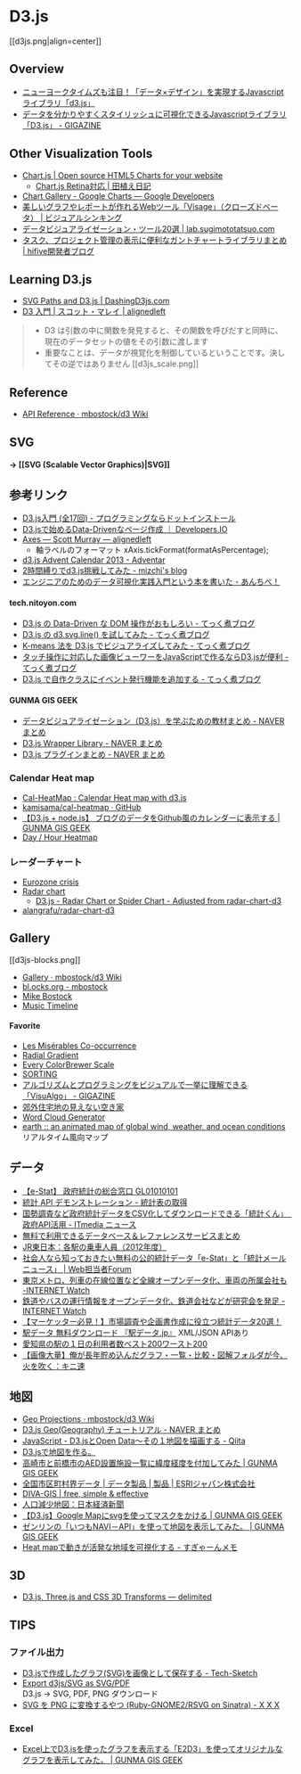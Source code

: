 # D3.js

[[d3js.png|align=center]]

## Overview
- [ニューヨークタイムズも注目！「データ×デザイン」を実現するJavascriptライブラリ「d3.js」](http://blog.btrax.com/jp/2013/01/17/data-design-d3/)
- [データを分かりやすくスタイリッシュに可視化できるJavascriptライブラリ「D3.js」 - GIGAZINE](http://gigazine.net/news/20130121-data-design-d3js/)

## Other Visualization Tools
- [Chart.js | Open source HTML5 Charts for your website](http://www.chartjs.org/)
    - [Chart.js Retina対応 | 田植え日記](http://syon.github.io/2014/08/13/)
- [Chart Gallery - Google Charts — Google Developers](https://developers.google.com/chart/interactive/docs/gallery?hl=ja)
- [美しいグラフやレポートが作れるWebツール「Visage」（クローズドベータ） | ビジュアルシンキング](http://www.visualthinking.jp/archives/18612)
- [データビジュアライゼーション・ツール20選 | lab.sugimototatsuo.com](http://lab.sugimototatsuo.com/2013/08/top-20-data-visualisation-tools/)
- [タスク、プロジェクト管理の表示に便利なガントチャートライブラリまとめ | hifive開発者ブログ](http://blog.htmlhifive.com/2014/09/18/gantt-chart-library-suitable-for-task-project-management/)

## Learning D3.js
- [SVG Paths and D3.js | DashingD3js.com](https://www.dashingd3js.com/svg-paths-and-d3js)
- [D3 入門 | スコット・マレイ | alignedleft](http://ja.d3js.info/alignedleft/tutorials/d3/)

> - D3 は引数の中に関数を発見すると、その関数を呼びだすと同時に、現在のデータセットの値をその引数に渡します
> - 重要なことは、データが視覚化を制御しているということです。決してその逆ではありません
> [[d3js_scale.png]]

## Reference

- [API Reference · mbostock/d3 Wiki](https://github.com/mbostock/d3/wiki/API-Reference)

## SVG

#### → __[[SVG (Scalable Vector Graphics)|SVG]]__

## 参考リンク
- [D3.js入門 (全17回) - プログラミングならドットインストール](http://dotinstall.com/lessons/basic_d3js)
- [D3.jsで始めるData-Drivenなページ作成 ｜ Developers.IO](http://dev.classmethod.jp/ria/d3js/)
- [Axes — Scott Murray — alignedleft](http://alignedleft.com/tutorials/d3/axes/)
    - 軸ラベルのフォーマット xAxis.tickFormat(formatAsPercentage);
- [d3.js Advent Calendar 2013 - Adventar](http://www.adventar.org/calendars/117)
- [2時間縛りでd3.js挑戦してみた - mizchi's blog](http://mizchi.hatenablog.com/entry/2014/03/02/171849)
- [エンジニアのためのデータ可視化実践入門という本を書いた - あんちべ！](http://antibayesian.hateblo.jp/entry/2014/02/16/235830)

#### tech.nitoyon.com
- [D3.js の Data-Driven な DOM 操作がおもしろい - てっく煮ブログ](http://tech.nitoyon.com/ja/blog/2013/10/24/d3js/)
- [D3.js の d3.svg.line() を試してみた - てっく煮ブログ](http://tech.nitoyon.com/ja/blog/2013/10/29/d3js-svg-line/)
- [K-means 法を D3.js でビジュアライズしてみた - てっく煮ブログ](http://tech.nitoyon.com/ja/blog/2013/11/07/k-means/)
- [タッチ操作に対応した画像ビューワーをJavaScriptで作るならD3.jsが便利 - てっく煮ブログ](http://tech.nitoyon.com/ja/blog/2013/12/13/touch-viewer/)
- [D3.js で自作クラスにイベント発行機能を追加する - てっく煮ブログ](http://tech.nitoyon.com/ja/blog/2014/04/02/d3-event-dispatch/)

#### GUNMA GIS GEEK
- [データビジュアライゼーション（D3.js）を学ぶための教材まとめ - NAVER まとめ](http://matome.naver.jp/odai/2135289597995104801)
- [D3.js Wrapper Library - NAVER まとめ](http://matome.naver.jp/odai/2138966107937611601)
- [D3.js プラグインまとめ - NAVER まとめ](http://matome.naver.jp/odai/2138966193538794601)

### Calendar Heat map
- [Cal-HeatMap : Calendar Heat map with d3.js](http://kamisama.github.io/cal-heatmap/v2/)
- [kamisama/cal-heatmap · GitHub](https://github.com/kamisama/cal-heatmap)
- [【D3.js + node.js】 ブログのデータをGithub風のカレンダーに表示する | GUNMA GIS GEEK](http://shimz.me/blog/node-js/2975)
- [Day / Hour Heatmap](http://bl.ocks.org/tjdecke/5558084)

### レーダーチャート
- [Eurozone crisis](http://www.larsko.org/v/euc/)
- [Radar chart](http://bl.ocks.org/nbremer/raw/6506614/)
    - [D3.js - Radar Chart or Spider Chart - Adjusted from radar-chart-d3](https://gist.github.com/nbremer/6506614)
- [alangrafu/radar-chart-d3](https://github.com/alangrafu/radar-chart-d3)

## Gallery

[[d3js-blocks.png]]

- [Gallery · mbostock/d3 Wiki](https://github.com/mbostock/d3/wiki/Gallery)
- [bl.ocks.org - mbostock](http://bl.ocks.org/mbostock)
- [Mike Bostock](http://bost.ocks.org/mike/)
- [Music Timeline](https://music-timeline.appspot.com/)

#### Favorite

- [Les Misérables Co-occurrence](http://bost.ocks.org/mike/miserables/)
- [Radial Gradient](http://bl.ocks.org/mbostock/9377340)
- [Every ColorBrewer Scale](http://bl.ocks.org/mbostock/5577023)
- [SORTING](http://sorting.at/)
- [アルゴリズムとプログラミングをビジュアルで一挙に理解できる「VisuAlgo」 - GIGAZINE](http://gigazine.net/news/20140819-visualgo/)
- [郊外住宅地の見えない空き家](http://www3.nhk.or.jp/news/akiya/)
- [Word Cloud Generator](http://www.jasondavies.com/wordcloud/#%2F%2Fwww.jasondavies.com%2Fwordtree%2Fcat-in-the-hat.txt)
- [earth :: an animated map of global wind, weather, and ocean conditions](http://earth.nullschool.net/)  
  リアルタイム風向マップ


## データ
- [【e-Stat】 政府統計の総合窓口 GL01010101](http://www.e-stat.go.jp/SG1/estat/eStatTopPortal.do)
- [統計 API デモンストレーション - 統計表の取得](http://vps327903.cloud-testbed-vps.jp/tokeidb/)
- [国勢調査など政府統計データをCSV化してダウンロードできる「統計くん」　政府API活用 - ITmedia ニュース](http://www.itmedia.co.jp/news/articles/1306/13/news094.html)
- [無料で利用できるデータベース＆レファレンスサービスまとめ](http://yuma-z.com/blog/2013/06/database/)
- [JR東日本：各駅の乗車人員（2012年度）](http://www.jreast.co.jp/passenger/)
- [社会人なら知っておきたい無料の公的統計データ「e-Stat」と「統計メールニュース」 | Web担当者Forum](http://web-tan.forum.impressrd.jp/e/2014/06/24/17731)
- [東京メトロ、列車の在線位置など全線オープンデータ化、車両の所属会社も -INTERNET Watch](http://internet.watch.impress.co.jp/docs/news/20140819_662628.html)
- [鉄道やバスの運行情報をオープンデータ化、鉄道会社などが研究会を発足 -INTERNET Watch](http://internet.watch.impress.co.jp/docs/news/20130819_611700.html)
- [【マーケッター必見！】市場調査や企画書作成に役立つ統計データ20選！](http://keiei.freee.co.jp/2014/08/19/statictics/)
- [駅データ 無料ダウンロード 『駅データ.jp』](http://www.ekidata.jp/) XML/JSON APIあり
- [愛知県の駅の１日の利用者数ベスト200ワースト200](http://alfalfalfa.com/archives/7723985.html)
- [【画像大量】俺が長年貯め込んだグラフ・一覧・比較・図解フォルダが今、火を吹く：キニ速](http://blog.livedoor.jp/kinisoku/archives/4220262.html)

## 地図
- [Geo Projections · mbostock/d3 Wiki](https://github.com/mbostock/d3/wiki/Geo-Projections)
- [D3.js Geo(Geography) チュートリアル - NAVER まとめ](http://matome.naver.jp/odai/2136791241493514301)
- [JavaScript - D3.jsとOpen Data〜その１地図を描画する - Qiita](http://qiita.com/sawamur@github/items/ec32237bcbaaba94108d)
- [D3.jsで地図を作る。](http://kenjispecial.wordpress.com/2013/12/15/d3/)
- [高崎市と前橋市のAED設置施設一覧に緯度経度を付加してみた | GUNMA GIS GEEK](http://shimz.me/blog/other/3406)
- [全国市区町村界データ | データ製品 | 製品 | ESRIジャパン株式会社](http://www.esrij.com/products/data/japan-shp/)
- [DIVA-GIS | free, simple & effective](http://www.diva-gis.org/)
- [人口減少地図：日本経済新聞](http://www.nikkei.com/edit/interactive/population2014/map.html)
- [【D3.js】Google Mapにsvgを使ってマスクをかける | GUNMA GIS GEEK](http://shimz.me/blog/d3-js/3770)
- [ゼンリンの「いつもNAVI－API」を使って地図を表示してみた。 | GUNMA GIS GEEK](http://shimz.me/blog/map/3847)
- [Heat mapで動きが活発な地域を可視化する - すぎゃーんメモ](http://d.hatena.ne.jp/sugyan/20150207/1423240309)

## 3D
- [D3.js, Three.js and CSS 3D Transforms — delimited](http://www.delimited.io/blog/2014/3/14/d3js-threejs-and-css-3d-transforms)

## TIPS

### ファイル出力
- [D3.jsで作成したグラフ(SVG)を画像として保存する - Tech-Sketch](http://tech-sketch.jp/2013/10/d3js-svg-convert-to-png.html)
- [Export d3js/SVG as SVG/PDF](http://d3export.housegordon.org/)  
  D3.js → SVG, PDF, PNG ダウンロード
- [SVG を PNG に変換するやつ (Ruby-GNOME2/RSVG on Sinatra) - X X X](http://syonx.hatenablog.com/entry/2014/07/26/191359)

### Excel
- [Excel上でD3.jsを使ったグラフを表示する「E2D3」を使ってオリジナルなグラフを表示してみた。 | GUNMA GIS GEEK](http://shimz.me/blog/d3-js/3820)